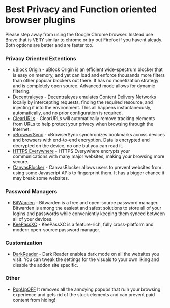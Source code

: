 # Best Privacy and Function oriented browser plugins

Please step away from using the Google Chrome browser. Instead use Brave that is VERY similar to chrome or try out Firefox if you havent aleady. Both options are better and are faster too.

### Privacy Oriented Extentions
- [uBlock Origin](https://ublockorigin.com/) - uBlock Origin is an efficient wide-spectrum blocker that is easy on memory, and yet can load and enforce thousands more filters than other popular blockers out there. It has no monetization strategy and is completely open source. Advanced mode allows for dynamic filtering.
- [Decentraleyes](https://decentraleyes.org/) - Decentraleyes emulates Content Delivery Networks locally by intercepting requests, finding the required resource, and injecting it into the environment. This all happens instantaneously, automatically, and no prior configuration is required.
- [ClearURLs](https://gitlab.com/KevinRoebert/ClearUrls) - ClearURLs will automatically remove tracking elements from URLs to help protect your privacy when browsing through the Internet.
- [xBrowserSync](https://www.xbrowsersync.org/) - xBrowserSync synchronizes bookmarks across devices and browsers with end-to-end encryption. Data is encrypted and decrypted on the device, no one but you can read it.
- [HTTPS Everywhere](https://www.eff.org/https-everywhere) - HTTPS Everywhere encrypts your communications with many major websites, making your browsing more secure.
- [CanvasBlocker](https://github.com/kkapsner/CanvasBlocker/) - CanvasBlocker allows users to prevent websites from using some Javascript APIs to fingerprint them. It has a bigger chance it may break some websites.

### Password Managers
- [BitWarden](https://bitwarden.com/) - Bitwarden is a free and open-source password manager. Bitwarden is among the easiest and safest solutions to store all of your logins and passwords while conveniently keeping them synced between all of your devices.
- [KeePassXC](https://keepassxc.org/) - KeePassXC is a feature-rich, fully cross-platform and modern open-source password manager.

### Customization
- [DarkReader](https://darkreader.org/) - Dark Reader enables dark mode on all the websites you visit. You can tweak the settings for the visuals to your own liking and disable the addon site specific.

### Other
- [PopUpOFF](https://romanisthere.github.io/PopUpOFF-Website/index.html) It removes all the annoying popups that ruin your browsing experience and gets rid of the stuck elements and can prevent paid content from hiding!
